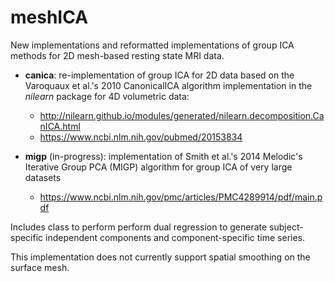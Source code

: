 # meshICA
New implementations and reformatted implementations of group ICA methods for 2D mesh-based resting state MRI data.

  * **canica**: re-implementation of group ICA for 2D data based on the Varoquaux et al.'s 2010 CanonicalICA algorithm implementation in the *nilearn* package for 4D volumetric data:

    * http://nilearn.github.io/modules/generated/nilearn.decomposition.CanICA.html
    * https://www.ncbi.nlm.nih.gov/pubmed/20153834
  
  
  * **migp** (in-progress): implementation of Smith et al.'s 2014 Melodic's Iterative Group PCA (MIGP) algorithm for group ICA of very large datasets
  
    * https://www.ncbi.nlm.nih.gov/pmc/articles/PMC4289914/pdf/main.pdf
  
Includes class to perform perform dual regression to generate subject-specific independent components and component-specific time series.

This implementation does not currently support spatial smoothing on the surface mesh.
